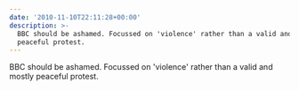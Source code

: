 ```yaml
---
date: '2010-11-10T22:11:28+00:00'
description: >-
  BBC should be ashamed. Focussed on 'violence' rather than a valid and mostly
  peaceful protest.
---
```

BBC should be ashamed. Focussed on 'violence' rather than a valid and mostly peaceful protest.
